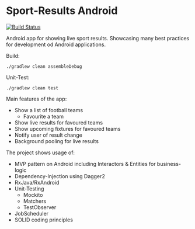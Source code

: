 # Sport-Results Android

[![Build Status](https://travis-ci.org/angelkjos/SportResultsAndroid.svg?branch=master)](https://travis-ci.org/angelkjos/SportResultsAndroid)

Android app for showing live sport results. Showcasing many best practices for development od Android applications.

Build:
```
./gradlew clean assembleDebug
```

Unit-Test:
```
./gradlew clean test
```

Main features of the app:
* Show a list of football teams
  * Favourite a team
* Show live results for favoured teams
* Show upcoming fixtures for favoured teams
* Notify user of result change
* Background pooling for live results

The project shows usage of:
* MVP pattern on Android including Interactors & Entities for business-logic
* Dependency-Injection using Dagger2
* RxJava/RxAndroid
* Unit-Testing
  * Mockito
  * Matchers
  * TestObserver
* JobScheduler
* SOLID coding principles
